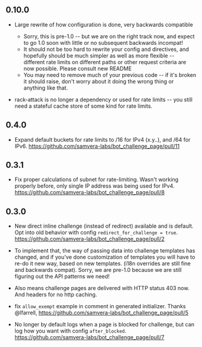 ## 0.10.0

* Large rewrite of how configuration is done, very backwards compatible
  * Sorry, this is pre-1.0 -- but we are on the right track now, and expect to go 1.0 soon
    with little or no subsequent backwards incompat!
  * It should not be too hard to rewrite your config and directives, and hopefully should
    be much simpler as well as more flexible -- different rate limits on different paths or other request criteria are now possible. Please consult new README
  * You may need to remove much of your previous code -- if it's broken it should raise, don't
    worry about it doing the wrong thing or anything like that.

* rack-attack is no longer a dependency or used for rate limits -- you still need a stateful cache store of some kind for rate limits.


## 0.4.0

* Expand default buckets for rate limits to  /16 for IPv4 (x.y.*.*), and /64 for IPv6. https://github.com/samvera-labs/bot_challenge_page/pull/11

## 0.3.1

* Fix proper calculations of subnet for rate-limiting. Wasn't working properly before,
  only single IP address was being used for IPv4. https://github.com/samvera-labs/bot_challenge_page/pull/8

## 0.3.0

* New direct inline challenge (instead of redirect) available and is default.
  Opt into old behavior with config `redirect_for_challenge = true`. https://github.com/samvera-labs/bot_challenge_page/pull/2

* To implement that, the way of passing data into challenge templates has changed, and
  if you've done customization of templates you will have to re-do it new way, based
  on new templates. (i18n overrides are still fine and backwards compat). Sorry,
  we are pre-1.0 because we are still figuring out the API patterns we need!

* Also means challenge pages are delivered with HTTP status 403 now. And headers for no http
  caching.

* fix `allow_exempt` example in comment in generated initializer. Thanks @lfarrell, https://github.com/samvera-labs/bot_challenge_page/pull/5

* No longer by default logs when a page is blocked for challenge, but can log how you want with config `after_blocked`. https://github.com/samvera-labs/bot_challenge_page/pull/7
